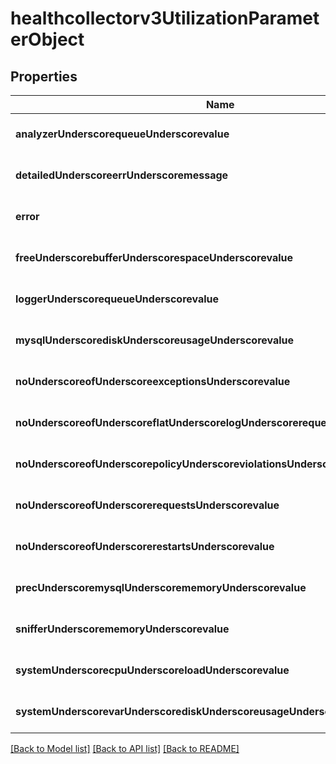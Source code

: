 # healthcollectorv3UtilizationParameterObject

## Properties
Name | Type | Description | Notes
------------ | ------------- | ------------- | -------------
**analyzerUnderscorequeueUnderscorevalue** | **integer** |  | [optional] [default to null]
**detailedUnderscoreerrUnderscoremessage** | **string** |  | [optional] [default to null]
**error** | **integer** |  | [optional] [default to null]
**freeUnderscorebufferUnderscorespaceUnderscorevalue** | **integer** |  | [optional] [default to null]
**loggerUnderscorequeueUnderscorevalue** | **integer** |  | [optional] [default to null]
**mysqlUnderscorediskUnderscoreusageUnderscorevalue** | **integer** |  | [optional] [default to null]
**noUnderscoreofUnderscoreexceptionsUnderscorevalue** | **integer** |  | [optional] [default to null]
**noUnderscoreofUnderscoreflatUnderscorelogUnderscorerequestsUnderscorevalue** | **integer** |  | [optional] [default to null]
**noUnderscoreofUnderscorepolicyUnderscoreviolationsUnderscorevalue** | **integer** |  | [optional] [default to null]
**noUnderscoreofUnderscorerequestsUnderscorevalue** | **integer** |  | [optional] [default to null]
**noUnderscoreofUnderscorerestartsUnderscorevalue** | **integer** |  | [optional] [default to null]
**precUnderscoremysqlUnderscorememoryUnderscorevalue** | **integer** |  | [optional] [default to null]
**snifferUnderscorememoryUnderscorevalue** | **integer** |  | [optional] [default to null]
**systemUnderscorecpuUnderscoreloadUnderscorevalue** | **integer** |  | [optional] [default to null]
**systemUnderscorevarUnderscorediskUnderscoreusageUnderscorevalue** | **integer** |  | [optional] [default to null]

[[Back to Model list]](../README.md#documentation-for-models) [[Back to API list]](../README.md#documentation-for-api-endpoints) [[Back to README]](../README.md)


